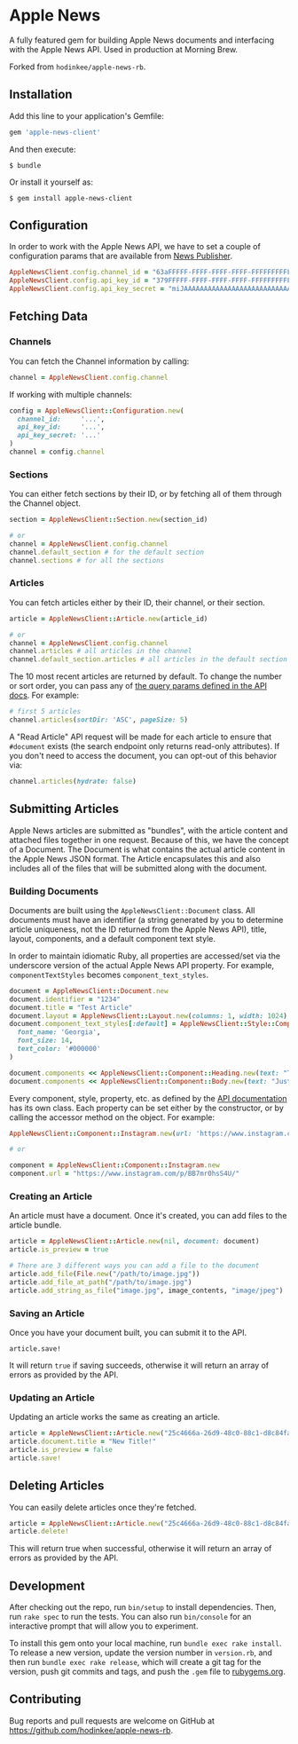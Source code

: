 # Apple News

A fully featured gem for building Apple News documents and interfacing with the Apple News API. Used in production at Morning Brew.

Forked from `hodinkee/apple-news-rb`.

## Installation

Add this line to your application's Gemfile:

```ruby
gem 'apple-news-client'
```

And then execute:

    $ bundle

Or install it yourself as:

    $ gem install apple-news-client

## Configuration

In order to work with the Apple News API, we have to set a couple of configuration params that are available from [News Publisher](https://www.icloud.com/#newspublisher).

``` ruby
AppleNewsClient.config.channel_id = "63aFFFFF-FFFF-FFFF-FFFF-FFFFFFFFFFFF"
AppleNewsClient.config.api_key_id = "379FFFFF-FFFF-FFFF-FFFF-FFFFFFFFFFFF"
AppleNewsClient.config.api_key_secret = "miJAAAAAAAAAAAAAAAAAAAAAAAAAAAAAAAAAAAAAAAA="
```

## Fetching Data

### Channels

You can fetch the Channel information by calling:

``` ruby
channel = AppleNewsClient.config.channel
```

If working with multiple channels:

```ruby
config = AppleNewsClient::Configuration.new(
  channel_id:     '...',
  api_key_id:     '...',
  api_key_secret: '...'
)
channel = config.channel
```

### Sections

You can either fetch sections by their ID, or by fetching all of them through the Channel object.

``` ruby
section = AppleNewsClient::Section.new(section_id)

# or
channel = AppleNewsClient.config.channel
channel.default_section # for the default section
channel.sections # for all the sections
```

### Articles

You can fetch articles either by their ID, their channel, or their section.

``` ruby
article = AppleNewsClient::Article.new(article_id)

# or
channel = AppleNewsClient.config.channel
channel.articles # all articles in the channel
channel.default_section.articles # all articles in the default section
```

The 10 most recent articles are returned by default. To change the number or sort order, you can pass any of [the query params defined in the API docs](https://developer.apple.com/library/content/documentation/General/Conceptual/News_API_Ref/SearchArticles.html#//apple_ref/doc/uid/TP40015409-CH17-SW1). For example:

``` ruby
# first 5 articles
channel.articles(sortDir: 'ASC', pageSize: 5)
```

A "Read Article" API request will be made for each article to ensure that `#document` exists (the search endpoint only returns read-only attributes). If you don't need to access the document, you can opt-out of this behavior via:

``` ruby
channel.articles(hydrate: false)
```

## Submitting Articles

Apple News articles are submitted as "bundles", with the article content and attached files together in one request. Because of this, we have the concept of a Document. The Document is what contains the actual article content in the Apple News JSON format. The Article encapsulates this and also includes all of the files that will be submitted along with the document.

### Building Documents

Documents are built using the `AppleNewsClient::Document` class. All documents must have an identifier (a string generated by you to determine article uniqueness, not the ID returned from the Apple News API), title, layout, components, and a default component text style.

In order to maintain idiomatic Ruby, all properties are accessed/set via the underscore version of the actual Apple News API property. For example, `componentTextStyles` becomes `component_text_styles`.

``` ruby
document = AppleNewsClient::Document.new
document.identifier = "1234"
document.title = "Test Article"
document.layout = AppleNewsClient::Layout.new(columns: 1, width: 1024)
document.component_text_styles[:default] = AppleNewsClient::Style::ComponentText.new(
  font_name: 'Georgia',
  font_size: 14,
  text_color: '#000000'
)

document.components << AppleNewsClient::Component::Heading.new(text: "Test Article")
document.components << AppleNewsClient::Component::Body.new(text: "Just testing out this Ruby gem!")
```

Every component, style, property, etc. as defined by the [API documentation](https://developer.apple.com/library/ios/documentation/General/Conceptual/Apple_News_Format_Ref/index.html) has its own class. Each property can be set either by the constructor, or by calling the accessor method on the object. For example:

``` ruby
AppleNewsClient::Component::Instagram.new(url: 'https://www.instagram.com/p/BB7mr0hsS4U/')

# or

component = AppleNewsClient::Component::Instagram.new
component.url = "https://www.instagram.com/p/BB7mr0hsS4U/"
```

### Creating an Article

An article must have a document. Once it's created, you can add files to the article bundle.

``` ruby
article = AppleNewsClient::Article.new(nil, document: document)
article.is_preview = true

# There are 3 different ways you can add a file to the document
article.add_file(File.new("/path/to/image.jpg"))
article.add_file_at_path("/path/to/image.jpg")
article.add_string_as_file("image.jpg", image_contents, "image/jpeg")
```

### Saving an Article

Once you have your document built, you can submit it to the API.

```
article.save!
```

It will return `true` if saving succeeds, otherwise it will return an array of errors as provided by the API.

### Updating an Article

Updating an article works the same as creating an article.

``` ruby
article = AppleNewsClient::Article.new("25c4666a-26d9-48c0-88c1-d8c84fa94ecd")
article.document.title = "New Title!"
article.is_preview = false
article.save!
```

## Deleting Articles

You can easily delete articles once they're fetched.

``` ruby
article = AppleNewsClient::Article.new("25c4666a-26d9-48c0-88c1-d8c84fa94ecd")
article.delete!
```

This will return true when successful, otherwise it will return an array of errors as provided by the API.

## Development

After checking out the repo, run `bin/setup` to install dependencies. Then, run `rake spec` to run the tests. You can also run `bin/console` for an interactive prompt that will allow you to experiment.

To install this gem onto your local machine, run `bundle exec rake install`. To release a new version, update the version number in `version.rb`, and then run `bundle exec rake release`, which will create a git tag for the version, push git commits and tags, and push the `.gem` file to [rubygems.org](https://rubygems.org).

## Contributing

Bug reports and pull requests are welcome on GitHub at https://github.com/hodinkee/apple-news-rb.

